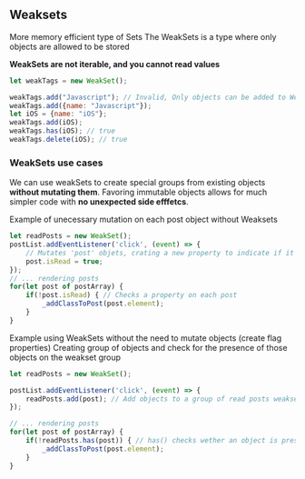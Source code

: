 ## Weaksets

More memory efficient type of Sets
The WeakSets is a type where only objects are allowed to be stored

**WeakSets are not iterable, and you cannot read values**

```js
let weakTags = new WeakSet();

weakTags.add("Javascript"); // Invalid, Only objects can be added to Weaksets
weakTags.add({name: "Javascript"});
let iOS = {name: "iOS"};
weakTags.add(iOS);
weakTags.has(iOS); // true
weakTags.delete(iOS); // true
```

### WeakSets use cases
We can use weakSets to create special groups from existing objects **without mutating them**. Favoring immutable objects allows for much simpler code with **no unexpected side efffetcs**.

Example of unecessary mutation on each post object without Weaksets
```js
let readPosts = new WeakSet();
postList.addEventListener('click', (event) => {
	// Mutates 'post' objets, crating a new property to indicate if it has been read
	post.isRead = true; 
});
// ... rendering posts
for(let post of postArray) {
	if(!post.isRead) { // Checks a property on each post
		_addClassToPost(post.element);
	}
}
```

Example using WeakSets without the need to mutate objects (create flag properties)
Creating group of objects and check for the presence of those objects on the weakset group
```js
let readPosts = new WeakSet();

postList.addEventListener('click', (event) => {
	readPosts.add(post); // Add objects to a group of read posts weakset
});

// ... rendering posts
for(let post of postArray) {
	if(!readPosts.has(post)) { // has() checks wether an object is present in the WeakSet
		_addClassToPost(post.element);
	}
}
```
